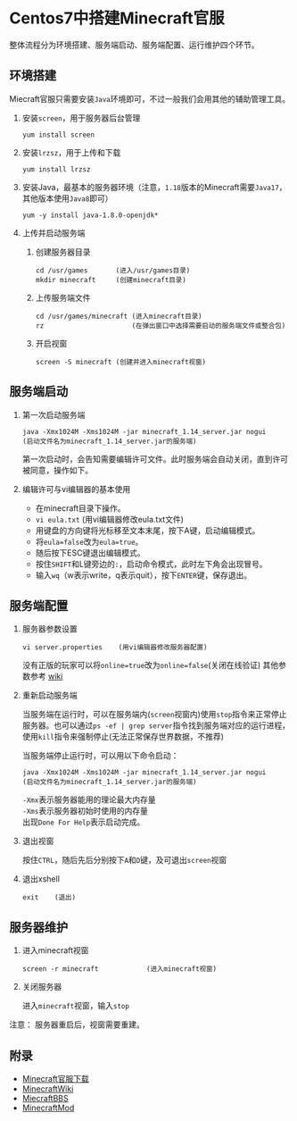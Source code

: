 # Centos7中搭建Minecraft官服

整体流程分为环境搭建、服务端启动、服务端配置、运行维护四个环节。

## 环境搭建

Miecraft官服只需要安装`Java`环境即可，不过一般我们会用其他的辅助管理工具。

1. 安装`screen`，用于服务器后台管理

    ```shell
    yum install screen
    ```

2. 安装`lrzsz`，用于上传和下载

    ```shell
    yum install lrzsz
    ```

3. 安装Java，最基本的服务器环境（注意，`1.18`版本的Minecraft需要`Java17`，其他版本使用`Java8`即可）

    ```shell
    yum -y install java-1.8.0-openjdk*
    ```

4. 上传并启动服务端

    1. 创建服务器目录

        ```shell
        cd /usr/games       (进入/usr/games目录)
        mkdir minecraft     (创建minecraft目录)
        ```

    1. 上传服务端文件

        ```shell
        cd /usr/games/minecraft (进入minecraft目录)
        rz                      (在弹出窗口中选择需要启动的服务端文件或整合包)
        ```

    1. 开启视窗

        ```shell
        screen -S minecraft (创建并进入minecraft视窗)
        ```

## 服务端启动

1. 第一次启动服务端

    ```shell
    java -Xmx1024M -Xms1024M -jar minecraft_1.14_server.jar nogui
    (启动文件名为minecraft_1.14_server.jar的服务端)
    ```

    第一次启动时，会告知需要编辑许可文件。此时服务端会自动关闭，直到许可被同意，操作如下。

2. 编辑许可与vi编辑器的基本使用

   * 在minecraft目录下操作。
   * `vi eula.txt`    (用vi编辑器修改eula.txt文件)
   * 用键盘的方向键将光标移至文本末尾，按下A键，启动编辑模式。
   * 将`eula=false`改为`eula=true`。
   * 随后按下ESC键退出编辑模式。
   * 按住`SHIFT`和L键旁边的`:`，启动命令模式，此时左下角会出现冒号。
   * 输入`wq`（w表示write，q表示quit），按下`ENTER`键，保存退出。

## 服务端配置

1. 服务器参数设置

    ```shell
    vi server.properties    (用vi编辑器修改服务器配置)
    ```

    没有正版的玩家可以将`online=true`改为`online=false`(关闭在线验证)
    其他参数参考 [wiki](https://minecraft.fandom.com/zh/wiki/Server.properties)

2. 重新启动服务端

    当服务端在运行时，可以在服务端内(`screen`视窗内)使用`stop`指令来正常停止服务器。也可以通过`ps -ef | grep server`指令找到服务端对应的运行进程，使用`kill`指令来强制停止(无法正常保存世界数据，不推荐)

    当服务端停止运行时，可以用以下命令启动：

    ```shell
    java -Xmx1024M -Xms1024M -jar minecraft_1.14_server.jar nogui
    (启动文件名为minecraft_1.14_server.jar的服务端)
    ```

    `-Xmx`表示服务器能用的理论最大内存量  
    `-Xms`表示服务器初始时使用的内存量  
    出现`Done For Help`表示启动完成。

3. 退出视窗

    按住`CTRL`，随后先后分别按下`A`和`D`键，及可退出`screen`视窗

4. 退出xshell

    ```shell
    exit    (退出)
    ```

## 服务器维护

1. 进入minecraft视窗

    ```shell
    screen -r minecraft            (进入minecraft视窗)
    ```

1. 关闭服务器

    进入`minecraft`视窗，输入`stop`

注意：
服务器重启后，视窗需要重建。

## 附录

* [Minecraft官服下载](https://www.minecraft.net/en-us/download/server)
* [MinecraftWiki](https://minecraft.fandom.com/zh/wiki/Minecraft_Wiki)
* [MiecraftBBS](https://www.mcbbs.net/)
* [MinecraftMod](https://www.mcmod.cn)

